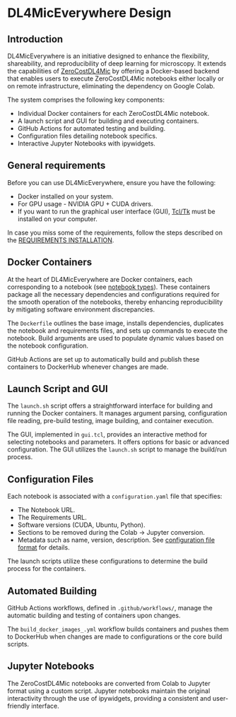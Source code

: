 # DL4MicEverywhere Design

## Introduction

DL4MicEverywhere is an initiative designed to enhance the flexibility, shareability, and reproducibility of deep learning for microscopy. It extends the capabilities of [ZeroCostDL4Mic](https://github.com/HenriquesLab/ZeroCostDL4Mic) by offering a Docker-based backend that enables users to execute ZeroCostDL4Mic notebooks either locally or on remote infrastructure, eliminating the dependency on Google Colab.

The system comprises the following key components:

- Individual Docker containers for each ZeroCostDL4Mic notebook.
- A launch script and GUI for building and executing containers.
- GitHub Actions for automated testing and building.
- Configuration files detailing notebook specifics.
- Interactive Jupyter Notebooks with ipywidgets.

## General requirements

Before you can use DL4MicEverywhere, ensure you have the following:

- Docker installed on your system.
- For GPU usage - NVIDIA GPU + CUDA drivers.
- If you want to run the graphical user interface (GUI), [Tcl/Tk](https://www.tcl.tk/) must be installed on your computer. 

In case you miss some of the requirements, follow the steps described on the [REQUIREMENTS INSTALLATION](REQUIREMENTS_INSTALLATION.md).

## Docker Containers

At the heart of DL4MicEverywhere are Docker containers, each corresponding to a notebook (see [notebook types](NOTEBOOK_TYPES.md)). These containers package all the necessary dependencies and configurations required for the smooth operation of the notebooks, thereby enhancing reproducibility by mitigating software environment discrepancies.

The `Dockerfile` outlines the base image, installs dependencies, duplicates the notebook and requirements files, and sets up commands to execute the notebook. Build arguments are used to populate dynamic values based on the notebook configuration.

GitHub Actions are set up to automatically build and publish these containers to DockerHub whenever changes are made.

## Launch Script and GUI

The `launch.sh` script offers a straightforward interface for building and running the Docker containers. It manages argument parsing, configuration file reading, pre-build testing, image building, and container execution.

The GUI, implemented in `gui.tcl`, provides an interactive method for selecting notebooks and parameters. It offers options for basic or advanced configuration. The GUI utilizes the `launch.sh` script to manage the build/run process.

## Configuration Files

Each notebook is associated with a `configuration.yaml` file that specifies:

- The Notebook URL.
- The Requirements URL.
- Software versions (CUDA, Ubuntu, Python).
- Sections to be removed during the Colab -> Jupyter conversion.
- Metadata such as name, version, description.
See [configuration file format](FORMAT.md) for details.

The launch scripts utilize these configurations to determine the build process for the containers.

## Automated Building 

GitHub Actions workflows, defined in `.github/workflows/`, manage the automatic building and testing of containers upon changes.

The `build_docker_images_.yml` workflow builds containers and pushes them to DockerHub when changes are made to configurations or the core build scripts.

## Jupyter Notebooks

The ZeroCostDL4Mic notebooks are converted from Colab to Jupyter format using a custom script. Jupyter notebooks maintain the original interactivity through the use of ipywidgets, providing a consistent and user-friendly interface.
